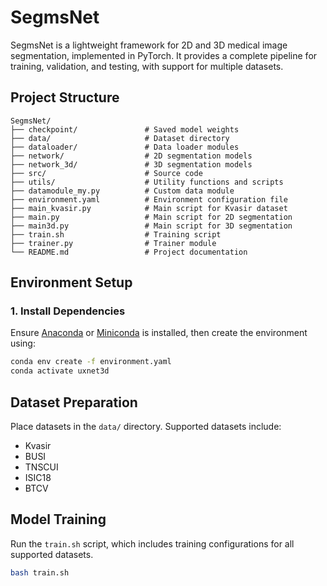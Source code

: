 # SegmsNet  

SegmsNet is a lightweight framework for 2D and 3D medical image segmentation, implemented in PyTorch. It provides a complete pipeline for training, validation, and testing, with support for multiple datasets.  

## Project Structure  

```
SegmsNet/  
├── checkpoint/               # Saved model weights  
├── data/                     # Dataset directory  
├── dataloader/               # Data loader modules  
├── network/                  # 2D segmentation models  
├── network_3d/               # 3D segmentation models  
├── src/                      # Source code  
├── utils/                    # Utility functions and scripts  
├── datamodule_my.py          # Custom data module  
├── environment.yaml          # Environment configuration file  
├── main_kvasir.py            # Main script for Kvasir dataset  
├── main.py                   # Main script for 2D segmentation  
├── main3d.py                 # Main script for 3D segmentation  
├── train.sh                  # Training script  
├── trainer.py                # Trainer module  
└── README.md                 # Project documentation  
```  

## Environment Setup  

### 1. Install Dependencies  
Ensure [Anaconda](https://www.anaconda.com/) or [Miniconda](https://docs.conda.io/en/latest/miniconda.html) is installed, then create the environment using:  

```bash  
conda env create -f environment.yaml  
conda activate uxnet3d  
```  

## Dataset Preparation  

Place datasets in the `data/` directory. Supported datasets include:  
- Kvasir  
- BUSI  
- TNSCUI  
- ISIC18  
- BTCV  

## Model Training  

Run the `train.sh` script, which includes training configurations for all supported datasets.  

```bash  
bash train.sh  
```  
